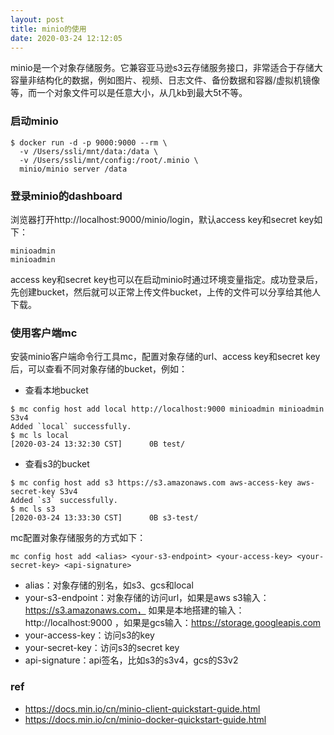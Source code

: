 ```yaml
---
layout: post
title: minio的使用
date: 2020-03-24 12:12:05
---
```


minio是一个对象存储服务。它兼容亚马逊s3云存储服务接口，非常适合于存储大容量非结构化的数据，例如图片、视频、日志文件、备份数据和容器/虚拟机镜像等，而一个对象文件可以是任意大小，从几kb到最大5t不等。

### 启动minio

```
$ docker run -d -p 9000:9000 --rm \
  -v /Users/ssli/mnt/data:/data \
  -v /Users/ssli/mnt/config:/root/.minio \
  minio/minio server /data
```

### 登录minio的dashboard

浏览器打开http://localhost:9000/minio/login，默认access key和secret key如下：

```
minioadmin
minioadmin
```

access key和secret key也可以在启动minio时通过环境变量指定。成功登录后，先创建bucket，然后就可以正常上传文件bucket，上传的文件可以分享给其他人下载。

### 使用客户端mc

安装minio客户端命令行工具mc，配置对象存储的url、access key和secret key后，可以查看不同对象存储的bucket，例如：

- 查看本地bucket

```
$ mc config host add local http://localhost:9000 minioadmin minioadmin S3v4
Added `local` successfully.
$ mc ls local
[2020-03-24 13:32:30 CST]      0B test/
```

- 查看s3的bucket

```
$ mc config host add s3 https://s3.amazonaws.com aws-access-key aws-secret-key S3v4
Added `s3` successfully.
$ mc ls s3
[2020-03-24 13:33:30 CST]      0B s3-test/
```

mc配置对象存储服务的方式如下：

```
mc config host add <alias> <your-s3-endpoint> <your-access-key> <your-secret-key> <api-signature>
```

- alias：对象存储的别名，如s3、gcs和local
- your-s3-endpoint：对象存储的访问url，如果是aws s3输入：https://s3.amazonaws.com， 如果是本地搭建的输入：http://localhost:9000 ，如果是gcs输入：https://storage.googleapis.com
- your-access-key：访问s3的key
- your-secret-key：访问s3的secret key
- api-signature：api签名，比如s3的s3v4，gcs的S3v2

### ref

- https://docs.min.io/cn/minio-client-quickstart-guide.html
- https://docs.min.io/cn/minio-docker-quickstart-guide.html
